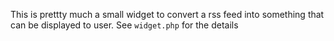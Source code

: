 This is prettty much a small widget to convert a rss feed into something that can be displayed to user.
See ```widget.php``` for the details